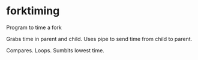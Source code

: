 # forktiming
Program to time a fork

Grabs time in parent and child. Uses pipe to send time from child to parent.

Compares. Loops. Sumbits lowest time.
